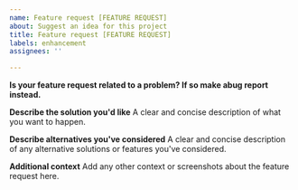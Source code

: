```yaml
---
name: Feature request [FEATURE REQUEST]
about: Suggest an idea for this project
title: Feature request [FEATURE REQUEST]
labels: enhancement
assignees: ''

---
```


**Is your feature request related to a problem? If so make  abug report instead.**

**Describe the solution you'd like**
A clear and concise description of what you want to happen.

**Describe alternatives you've considered**
A clear and concise description of any alternative solutions or features you've considered.

**Additional context**
Add any other context or screenshots about the feature request here.
